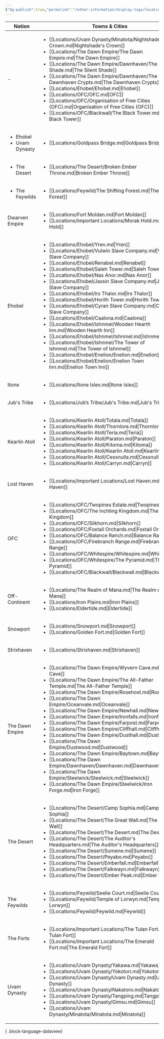 ```yaml
---
{"dg-publish":true,"permalink":"/other-information/display-tags/locations/","hideInGraph":true,"updated":"2025-03-01T21:15:58.758+00:00"}
---
```


| Nation                                        | Towns & Cities                                                                                                                                                                                                                                                                                                                                                                                                                                                                                                                                                                                                                                                                                                                                                                                                                                                                                                                                                                                  |
| --------------------------------------------- | ----------------------------------------------------------------------------------------------------------------------------------------------------------------------------------------------------------------------------------------------------------------------------------------------------------------------------------------------------------------------------------------------------------------------------------------------------------------------------------------------------------------------------------------------------------------------------------------------------------------------------------------------------------------------------------------------------------------------------------------------------------------------------------------------------------------------------------------------------------------------------------------------------------------------------------------------------------------------------------------------- |
| \-                                            | <ul><li>[[Locations/Uvam Dynasty/Minatota/Nightshade's Crown.md\\|Nightshade's Crown]]</li><li>[[Locations/The Dawn Empire/The Dawn Empire.md\\|The Dawn Empire]]</li><li>[[Locations/The Dawn Empire/Dawnhaven/The Silent Shade.md\\|The Silent Shade]]</li><li>[[Locations/The Dawn Empire/Dawnhaven/The Dawnhaven Crypts.md\\|The Dawnhaven Crypts]]</li><li>[[Locations/Ehobel/Ehobel.md\\|Ehobel]]</li><li>[[Locations/OFC/OFC.md\\|OFC]]</li><li>[[Locations/OFC/Organisation of Free Cities (OFC).md\\|Organisation of Free Cities (OFC)]]</li><li>[[Locations/OFC/Blackwall/The Black Tower.md\\|The Black Tower]]</li></ul>                                                                                                                                                                                                                                                                                                                                                            |
| <ul><li>Ehobel</li><li>Uvam Dynasty</li></ul> | <ul><li>[[Locations/Goldpass Bridge.md\\|Goldpass Bridge]]</li></ul>                                                                                                                                                                                                                                                                                                                                                                                                                                                                                                                                                                                                                                                                                                                                                                                                                                                                                                                            |
| <ul><li>The Desert</li></ul>                  | <ul><li>[[Locations/The Desert/Broken Ember Throne.md\\|Broken Ember Throne]]</li></ul>                                                                                                                                                                                                                                                                                                                                                                                                                                                                                                                                                                                                                                                                                                                                                                                                                                                                                                         |
| <ul><li>The Feywilds</li></ul>                | <ul><li>[[Locations/Feywild/The Shifting Forest.md\\|The Shifting Forest]]</li></ul>                                                                                                                                                                                                                                                                                                                                                                                                                                                                                                                                                                                                                                                                                                                                                                                                                                                                                                            |
| Dwarven Empire                                | <ul><li>[[Locations/Fort Moldan.md\\|Fort Moldan]]</li><li>[[Locations/Important Locations/Morak Hold.md\\|Morak Hold]]</li></ul>                                                                                                                                                                                                                                                                                                                                                                                                                                                                                                                                                                                                                                                                                                                                                                                                                                                               |
| Ehobel                                        | <ul><li>[[Locations/Ehobel/Yren.md\\|Yren]]</li><li>[[Locations/Ehobel/Vulwin Slave Company.md\\|Vulwin Slave Company]]</li><li>[[Locations/Ehobel/Renabel.md\\|Renabel]]</li><li>[[Locations/Ehobel/Saleh Tower.md\\|Saleh Tower]]</li><li>[[Locations/Ehobel/Nas Anor.md\\|Nas Anor]]</li><li>[[Locations/Ehobel/Jassin Slave Company.md\\|Jassin Slave Company]]</li><li>[[Locations/Ehobel/Irs Thalor.md\\|Irs Thalor]]</li><li>[[Locations/Ehobel/Horith Tower.md\\|Horith Tower]]</li><li>[[Locations/Ehobel/Cyran Slave Company.md\\|Cyran Slave Company]]</li><li>[[Locations/Ehobel/Caalona.md\\|Caalona]]</li><li>[[Locations/Ehobel/Ishnmel/Wooden Hearth Inn.md\\|Wooden Hearth Inn]]</li><li>[[Locations/Ehobel/Ishnmel/Ishnmel.md\\|Ishnmel]]</li><li>[[Locations/Ehobel/Ishnmel/The Tower of Ishnmel.md\\|The Tower of Ishnmel]]</li><li>[[Locations/Ehobel/Enelion/Enelion.md\\|Enelion]]</li><li>[[Locations/Ehobel/Enelion/Enelion Town Inn.md\\|Enelion Town Inn]]</li></ul> |
| Itone                                         | <ul><li>[[Locations/Itone Isles.md\\|Itone Isles]]</li></ul>                                                                                                                                                                                                                                                                                                                                                                                                                                                                                                                                                                                                                                                                                                                                                                                                                                                                                                                                    |
| Jub's Tribe                                   | <ul><li>[[Locations/Jub’s Tribe/Jub's Tribe.md\\|Jub's Tribe]]</li></ul>                                                                                                                                                                                                                                                                                                                                                                                                                                                                                                                                                                                                                                                                                                                                                                                                                                                                                                                        |
| Kearlin Atoll                                 | <ul><li>[[Locations/Kearlin Atoll/Totala.md\\|Totala]]</li><li>[[Locations/Kearlin Atoll/Thornlore.md\\|Thornlore]]</li><li>[[Locations/Kearlin Atoll/Teria.md\\|Teria]]</li><li>[[Locations/Kearlin Atoll/Paraton.md\\|Paraton]]</li><li>[[Locations/Kearlin Atoll/Kitoma.md\\|Kitoma]]</li><li>[[Locations/Kearlin Atoll/Kearlin Atoll.md\\|Kearlin Atoll]]</li><li>[[Locations/Kearlin Atoll/Cessnulla.md\\|Cessnulla]]</li><li>[[Locations/Kearlin Atoll/Carryn.md\\|Carryn]]</li></ul>                                                                                                                                                                                                                                                                                                                                                                                                                                                                                                     |
| Lost Haven                                    | <ul><li>[[Locations/Important Locations/Lost Haven.md\\|Lost Haven]]</li></ul>                                                                                                                                                                                                                                                                                                                                                                                                                                                                                                                                                                                                                                                                                                                                                                                                                                                                                                                  |
| OFC                                           | <ul><li>[[Locations/OFC/Twopines Estate.md\\|Twopines Estate]]</li><li>[[Locations/OFC/The Inchling Kingdom.md\\|The Inchling Kingdom]]</li><li>[[Locations/OFC/Silkhorn.md\\|Silkhorn]]</li><li>[[Locations/OFC/Foxtail Orchards.md\\|Foxtail Orchards]]</li><li>[[Locations/OFC/Balance Ranch.md\\|Balance Ranch]]</li><li>[[Locations/OFC/Firebranch Range.md\\|Firebranch Range]]</li><li>[[Locations/OFC/Whitespire/Whitespire.md\\|Whitespire]]</li><li>[[Locations/OFC/Whitespire/The Pyramid.md\\|The Pyramid]]</li><li>[[Locations/OFC/Blackwall/Blackwall.md\\|Blackwall]]</li></ul>                                                                                                                                                                                                                                                                                                                                                                                                  |
| Off-Continent                                 | <ul><li>[[Locations/The Realm of Mana.md\\|The Realm of Mana]]</li><li>[[Locations/Iron Plains.md\\|Iron Plains]]</li><li>[[Locations/Eldertide.md\\|Eldertide]]</li></ul>                                                                                                                                                                                                                                                                                                                                                                                                                                                                                                                                                                                                                                                                                                                                                                                                                      |
| Snowport                                      | <ul><li>[[Locations/Snowport.md\\|Snowport]]</li><li>[[Locations/Golden Fort.md\\|Golden Fort]]</li></ul>                                                                                                                                                                                                                                                                                                                                                                                                                                                                                                                                                                                                                                                                                                                                                                                                                                                                                       |
| Strixhaven                                    | <ul><li>[[Locations/Strixhaven.md\\|Strixhaven]]</li></ul>                                                                                                                                                                                                                                                                                                                                                                                                                                                                                                                                                                                                                                                                                                                                                                                                                                                                                                                                      |
| The Dawn Empire                               | <ul><li>[[Locations/The Dawn Empire/Wyvern Cave.md\\|Wyvern Cave]]</li><li>[[Locations/The Dawn Empire/The All-Father Temple.md\\|The All-Father Temple]]</li><li>[[Locations/The Dawn Empire/Rosehost.md\\|Rosehost]]</li><li>[[Locations/The Dawn Empire/Oceanvale.md\\|Oceanvale]]</li><li>[[Locations/The Dawn Empire/Newhall.md\\|Newhall]]</li><li>[[Locations/The Dawn Empire/Ironfalls.md\\|Ironfalls]]</li><li>[[Locations/The Dawn Empire/Farpost.md\\|Farpost]]</li><li>[[Locations/The Dawn Empire/Cliffhall.md\\|Cliffhall]]</li><li>[[Locations/The Dawn Empire/Dusthall.md\\|Dusthall]]</li><li>[[Locations/The Dawn Empire/Dustwood.md\\|Dustwood]]</li><li>[[Locations/The Dawn Empire/Baytown.md\\|Baytown]]</li><li>[[Locations/The Dawn Empire/Dawnhaven/Dawnhaven.md\\|Dawnhaven]]</li><li>[[Locations/The Dawn Empire/Steelwick/Steelwick.md\\|Steelwick]]</li><li>[[Locations/The Dawn Empire/Steelwick/Iron Forge.md\\|Iron Forge]]</li></ul>                           |
| The Desert                                    | <ul><li>[[Locations/The Desert/Camp Sophia.md\\|Camp Sophia]]</li><li>[[Locations/The Desert/The Great Wall.md\\|The Great Wall]]</li><li>[[Locations/The Desert/The Desert.md\\|The Desert]]</li><li>[[Locations/The Desert/The Auditor's Headquarters.md\\|The Auditor's Headquarters]]</li><li>[[Locations/The Desert/Sumene.md\\|Sumene]]</li><li>[[Locations/The Desert/Peyabo.md\\|Peyabo]]</li><li>[[Locations/The Desert/Emberfall.md\\|Emberfall]]</li><li>[[Locations/The Desert/Falkwayn.md\\|Falkwayn]]</li><li>[[Locations/The Desert/Ember Peak.md\\|Ember Peak]]</li></ul>                                                                                                                                                                                                                                                                                                                                                                                                       |
| The Feywilds                                  | <ul><li>[[Locations/Feywild/Seelie Court.md\\|Seelie Court]]</li><li>[[Locations/Feywild/Temple of Lorwyn.md\\|Temple of Lorwyn]]</li><li>[[Locations/Feywild/Feywild.md\\|Feywild]]</li></ul>                                                                                                                                                                                                                                                                                                                                                                                                                                                                                                                                                                                                                                                                                                                                                                                                  |
| The Forts                                     | <ul><li>[[Locations/Important Locations/The Tulan Fort.md\\|The Tulan Fort]]</li><li>[[Locations/Important Locations/The Emerald Fort.md\\|The Emerald Fort]]</li></ul>                                                                                                                                                                                                                                                                                                                                                                                                                                                                                                                                                                                                                                                                                                                                                                                                                         |
| Uvam Dynasty                                  | <ul><li>[[Locations/Uvam Dynasty/Yakawa.md\\|Yakawa]]</li><li>[[Locations/Uvam Dynasty/Yokotori.md\\|Yokotori]]</li><li>[[Locations/Uvam Dynasty/Uvam Dynasty.md\\|Uvam Dynasty]]</li><li>[[Locations/Uvam Dynasty/Nakatoro.md\\|Nakatoro]]</li><li>[[Locations/Uvam Dynasty/Tangping.md\\|Tangping]]</li><li>[[Locations/Uvam Dynasty/Gimsu.md\\|Gimsu]]</li><li>[[Locations/Uvam Dynasty/Minatota/Minatota.md\\|Minatota]]</li></ul>                                                                                                                                                                                                                                                                                                                                                                                                                                                                                                                                                          |

{ .block-language-dataview}
